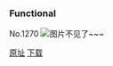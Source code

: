 ### Functional
No.1270
![图片不见了~~~](https://imgs.xkcd.com/comics/functional.png)

[原址](https://xkcd.com//1270) [下载](https://imgs.xkcd.com/comics/functional.png)

